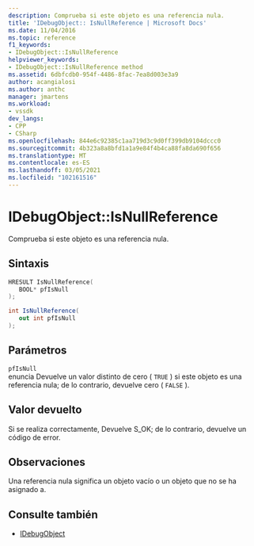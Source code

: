 ```yaml
---
description: Comprueba si este objeto es una referencia nula.
title: 'IDebugObject:: IsNullReference | Microsoft Docs'
ms.date: 11/04/2016
ms.topic: reference
f1_keywords:
- IDebugObject::IsNullReference
helpviewer_keywords:
- IDebugObject::IsNullReference method
ms.assetid: 6dbfcdb0-954f-4486-8fac-7ea8d003e3a9
author: acangialosi
ms.author: anthc
manager: jmartens
ms.workload:
- vssdk
dev_langs:
- CPP
- CSharp
ms.openlocfilehash: 844e6c92385c1aa719d3c9d0ff399db9104dccc0
ms.sourcegitcommit: 4b323a8a8bfd1a1a9e84f4b4ca88fa8da690f656
ms.translationtype: MT
ms.contentlocale: es-ES
ms.lasthandoff: 03/05/2021
ms.locfileid: "102161516"
---
```

# <a name="idebugobjectisnullreference"></a>IDebugObject::IsNullReference
Comprueba si este objeto es una referencia nula.

## <a name="syntax"></a>Sintaxis

```cpp
HRESULT IsNullReference( 
   BOOL* pfIsNull
);
```

```csharp
int IsNullReference(
   out int pfIsNull
);
```

## <a name="parameters"></a>Parámetros
`pfIsNull`\
enuncia Devuelve un valor distinto de cero ( `TRUE` ) si este objeto es una referencia nula; de lo contrario, devuelve cero ( `FALSE` ).

## <a name="return-value"></a>Valor devuelto
 Si se realiza correctamente, Devuelve S_OK; de lo contrario, devuelve un código de error.

## <a name="remarks"></a>Observaciones
 Una referencia nula significa un objeto vacío o un objeto que no se ha asignado a.

## <a name="see-also"></a>Consulte también
- [IDebugObject](../../../extensibility/debugger/reference/idebugobject.md)

